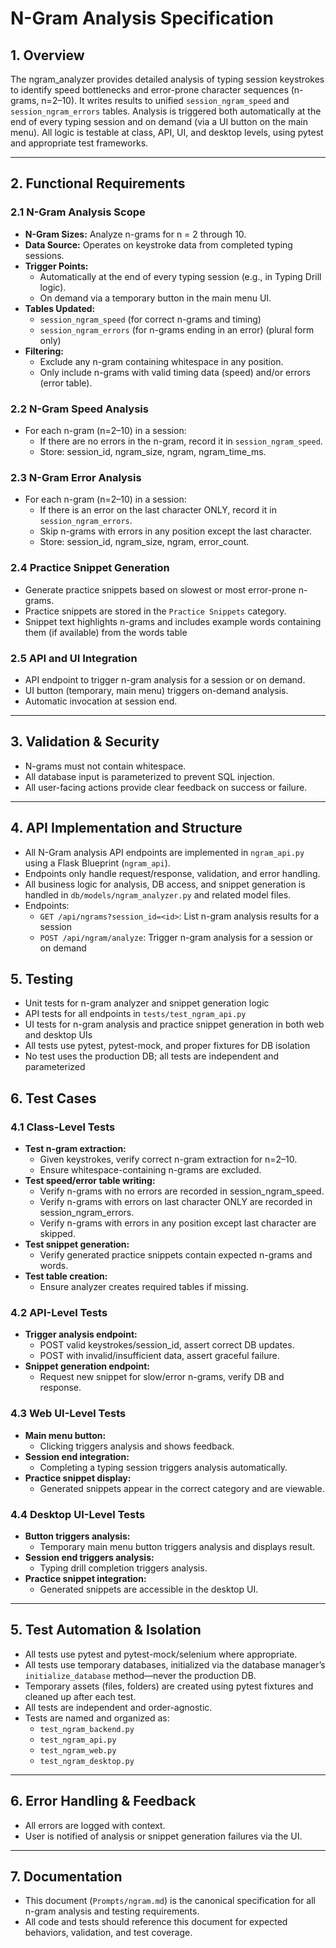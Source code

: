 # N-Gram Analysis Specification

## 1. Overview

The ngram_analyzer provides detailed analysis of typing session keystrokes to identify speed bottlenecks and error-prone character sequences (n-grams, n=2–10). It writes results to unified `session_ngram_speed` and `session_ngram_errors` tables. Analysis is triggered both automatically at the end of every typing session and on demand (via a UI button on the main menu). All logic is testable at class, API, UI, and desktop levels, using pytest and appropriate test frameworks.

---

## 2. Functional Requirements

### 2.1 N-Gram Analysis Scope
- **N-Gram Sizes:** Analyze n-grams for n = 2 through 10.
- **Data Source:** Operates on keystroke data from completed typing sessions.
- **Trigger Points:**
  - Automatically at the end of every typing session (e.g., in Typing Drill logic).
  - On demand via a temporary button in the main menu UI.
- **Tables Updated:**
  - `session_ngram_speed` (for correct n-grams and timing)
  - `session_ngram_errors` (for n-grams ending in an error) (plural form only)
- **Filtering:**
  - Exclude any n-gram containing whitespace in any position.
  - Only include n-grams with valid timing data (speed) and/or errors (error table).

### 2.2 N-Gram Speed Analysis
- For each n-gram (n=2–10) in a session:
  - If there are no errors in the n-gram, record it in `session_ngram_speed`.
  - Store: session_id, ngram_size, ngram, ngram_time_ms.

### 2.3 N-Gram Error Analysis
- For each n-gram (n=2–10) in a session:
  - If there is an error on the last character ONLY, record it in `session_ngram_errors`.
  - Skip n-grams with errors in any position except the last character.
  - Store: session_id, ngram_size, ngram, error_count.

### 2.4 Practice Snippet Generation
- Generate practice snippets based on slowest or most error-prone n-grams.
- Practice snippets are stored in the `Practice Snippets` category.
- Snippet text highlights n-grams and includes example words containing them (if available) from the words table

### 2.5 API and UI Integration
- API endpoint to trigger n-gram analysis for a session or on demand.
- UI button (temporary, main menu) triggers on-demand analysis.
- Automatic invocation at session end.

---

## 3. Validation & Security
- N-grams must not contain whitespace.
- All database input is parameterized to prevent SQL injection.
- All user-facing actions provide clear feedback on success or failure.

---

## 4. API Implementation and Structure
- All N-Gram analysis API endpoints are implemented in `ngram_api.py` using a Flask Blueprint (`ngram_api`).
- Endpoints only handle request/response, validation, and error handling.
- All business logic for analysis, DB access, and snippet generation is handled in `db/models/ngram_analyzer.py` and related model files.
- Endpoints:
  - `GET /api/ngrams?session_id=<id>`: List n-gram analysis results for a session
  - `POST /api/ngram/analyze`: Trigger n-gram analysis for a session or on demand

## 5. Testing
- Unit tests for n-gram analyzer and snippet generation logic
- API tests for all endpoints in `tests/test_ngram_api.py`
- UI tests for n-gram analysis and practice snippet generation in both web and desktop UIs
- All tests use pytest, pytest-mock, and proper fixtures for DB isolation
- No test uses the production DB; all tests are independent and parameterized

## 6. Test Cases

### 4.1 Class-Level Tests
- **Test n-gram extraction:**
  - Given keystrokes, verify correct n-gram extraction for n=2–10.
  - Ensure whitespace-containing n-grams are excluded.
- **Test speed/error table writing:**
  - Verify n-grams with no errors are recorded in session_ngram_speed.
  - Verify n-grams with errors on last character ONLY are recorded in session_ngram_errors.
  - Verify n-grams with errors in any position except last character are skipped.
- **Test snippet generation:**
  - Verify generated practice snippets contain expected n-grams and words.
- **Test table creation:**
  - Ensure analyzer creates required tables if missing.

### 4.2 API-Level Tests
- **Trigger analysis endpoint:**
  - POST valid keystrokes/session_id, assert correct DB updates.
  - POST with invalid/insufficient data, assert graceful failure.
- **Snippet generation endpoint:**
  - Request new snippet for slow/error n-grams, verify DB and response.

### 4.3 Web UI-Level Tests
- **Main menu button:**
  - Clicking triggers analysis and shows feedback.
- **Session end integration:**
  - Completing a typing session triggers analysis automatically.
- **Practice snippet display:**
  - Generated snippets appear in the correct category and are viewable.

### 4.4 Desktop UI-Level Tests
- **Button triggers analysis:**
  - Temporary main menu button triggers analysis and displays result.
- **Session end triggers analysis:**
  - Typing drill completion triggers analysis.
- **Practice snippet integration:**
  - Generated snippets are accessible in the desktop UI.

---

## 5. Test Automation & Isolation
- All tests use pytest and pytest-mock/selenium where appropriate.
- All tests use temporary databases, initialized via the database manager’s `initialize_database` method—never the production DB.
- Temporary assets (files, folders) are created using pytest fixtures and cleaned up after each test.
- All tests are independent and order-agnostic.
- Tests are named and organized as:
  - `test_ngram_backend.py`
  - `test_ngram_api.py`
  - `test_ngram_web.py`
  - `test_ngram_desktop.py`

---

## 6. Error Handling & Feedback
- All errors are logged with context.
- User is notified of analysis or snippet generation failures via the UI.

---

## 7. Documentation
- This document (`Prompts/ngram.md`) is the canonical specification for all n-gram analysis and testing requirements.
- All code and tests should reference this document for expected behaviors, validation, and test coverage.
